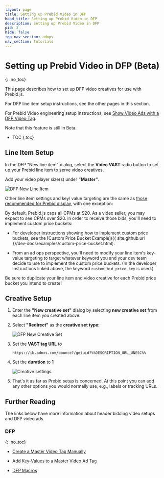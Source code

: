 ```yaml
---
layout: page
title: Setting up Prebid Video in DFP
head_title: Setting up Prebid Video in DFP
description: Setting up Prebid Video in DFP
pid: 3
hide: false
top_nav_section: adops
nav_section: tutorials
---
```


# Setting up Prebid Video in DFP (Beta)
{: .no_toc}

This page describes how to set up DFP video creatives for use with
Prebid.js.

For DFP line item setup instructions, see the other pages in this section.

For Prebid Video engineering setup instructions, see
[Show Video Ads with a DFP Video Tag]({{site.github.url}}/dev-docs/show-video-with-a-dfp-video-tag.html).

Note that this feature is still in Beta.

* TOC
{:toc}

## Line Item Setup

In the DFP "New line item" dialog, select the **Video VAST** radio button to set up your Prebid line item to serve video creatives.

Add your video player size(s) under **"Master"**.

![DFP New Line Item]({{site.github.url}}/assets/images/ad-ops/dfp-creative-setup/dfp-creative-setup-03.png)

Other line item settings and key/ value targeting are the same as [those recommended for Prebid display]({{site.github.url}}/adops/step-by-step.html#step-1-add-a-line-item), with one exception:

By default, Prebid.js caps all CPMs at $20.  As a video seller, you may expect to see CPMs over $20.  In order to receive those bids, you'll need to implement custom price buckets:

+ For developer instructions showing how to implement custom price buckets, see the [Custom Price Bucket Example]({{ site.github.url }}/dev-docs/examples/custom-price-bucket.html).

+ From an ad ops perspective, you'll need to modify your line item's key-value targeting to target whatever keyword you and your dev team decide to use to implement the custom price buckets.  (In the developer instructions linked above, the keyword `custom_bid_price_key` is used.)

Be sure to duplicate your line item and video creative for each Prebid price bucket you intend to create!

## Creative Setup

1. Enter the **"New creative set"** dialog by selecting **new creative set** from each line item you created above. 

2. Select **"Redirect"** as the **creative set type**:

   ![DFP New Creative Set]({{site.github.url}}/assets/images/ad-ops/dfp-creative-setup/dfp-creative-setup-01.png)

3. Set the **VAST tag URL** to 

   ```
   https://ib.adnxs.com/bounce?/getuid?%%DESCRIPTION_URL_UNESC%%
   ```

4. Set the **duration** to **1**

   ![Creative settings]({{site.github.url}}/assets/images/ad-ops/dfp-creative-setup/dfp-creative-setup-02.png)

5. That's it as far as Prebid setup is concerned.  At this point you
   can add any other options you would normally use, e.g., labels or
   tracking URLs.

## Further Reading

The links below have more information about header bidding video
setups and DFP video ads.

### DFP
{: .no_toc}

+ [Create a Master Video Tag Manually](https://support.google.com/dfp_premium/answer/1068325?hl=en&ref_topic=2480647)

+ [Add Key-Values to a Master Video Ad Tag](https://support.google.com/dfp_premium/answer/1080597)

+ [DFP Macros](https://support.google.com/dfp_premium/answer/1242718)
